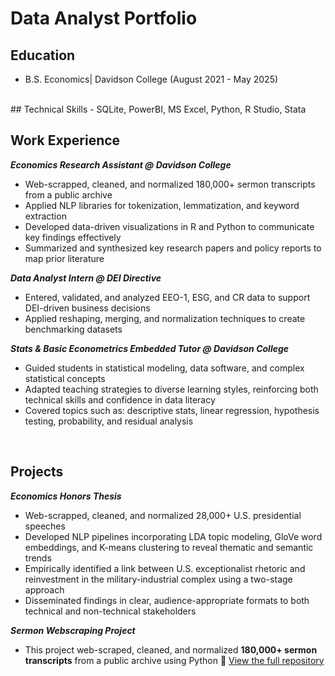 # Data Analyst Portfolio

## Education 
- B.S. Economics| Davidson College (August 2021 - May 2025)
<br> 
## Technical Skills 
- SQLite, PowerBI, MS Excel, Python, R Studio, Stata
<br> 

## Work Experience
***Economics Research Assistant @ Davidson College*** <br>
- Web-scrapped, cleaned, and normalized 180,000+ sermon transcripts from a public archive<br>
- Applied NLP libraries for tokenization, lemmatization, and keyword extraction<br>
- Developed data-driven visualizations in R and Python to communicate key findings effectively<br>
- Summarized and synthesized key research papers and policy reports to map prior literature<br>

***Data Analyst Intern @ DEI Directive*** <br>
- Entered, validated, and analyzed EEO-1, ESG, and CR data to support DEI-driven business decisions<br>
- Applied reshaping, merging, and normalization techniques to create benchmarking datasets<br>

***Stats & Basic Econometrics Embedded Tutor @ Davidson College***<br>
- Guided students in statistical modeling, data software, and complex statistical concepts<br>
- Adapted teaching strategies to diverse learning styles, reinforcing both technical skills and confidence in data literacy<br>
- Covered topics such as: descriptive stats, linear regression, hypothesis testing, probability, and residual analysis<br>
<br> 

## Projects<br>
***Economics Honors Thesis***<br>
- Web-scrapped, cleaned, and normalized 28,000+ U.S. presidential speeches<br>
- Developed NLP pipelines incorporating LDA topic modeling, GloVe word embeddings, and K-means clustering to reveal thematic and semantic trends<br>
- Empirically identified a link between U.S. exceptionalist rhetoric and reinvestment in the military-industrial complex using a two-stage approach<br>
- Disseminated findings in clear, audience-appropriate formats to both technical and non-technical stakeholders<br>


***Sermon Webscraping Project***
- This project web-scraped, cleaned, and normalized **180,000+ sermon transcripts** from a public archive using Python
🔗 [View the full repository](https://github.com/doughertylia-beep/sermon_project.git)



